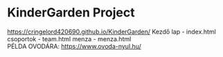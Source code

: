 # KinderGarden Project
 https://cringelord420690.github.io/KinderGarden/
Kezdő lap - index.html
csoportok - team.html
menza - menza.html
<br>
PÉLDA OVODÁRA: https://www.ovoda-nyul.hu/

